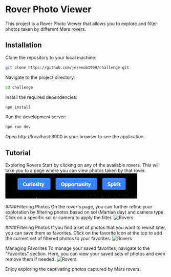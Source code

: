 # Rover Photo Viewer

This project is a Rover Photo Viewer that allows you to explore and filter photos taken by different Mars rovers.

## Installation

Clone the repository to your local machine:

```bash
git clone https://github.com/jerenob1999/challenge.git
```

Navigate to the project directory:
```bash
cd challenge
```

Install the required dependencies:
```bash
npm install
```

Run the development server:
```bash
npm run dev
```
Open http://localhost:3000 in your browser to see the application.

## Tutorial

Exploring Rovers
Start by clicking on any of the available rovers. This will take you to a page where you can view photos taken by that rover.
![Rovers](/public/Rovers.png "Rovers")

####Filtering Photos
On the rover's page, you can further refine your exploration by filtering photos based on sol (Martian day) and camera type. Click on a specific sol or camera to apply the filter.
![Rovers](https://prnt.sc/ftjMKnoQ4rSr)

####Filtering Photos
If you find a set of photos that you want to revisit later, you can save them as favorites. Click on the favorite icon at the top to add the current set of filtered photos to your favorites.
![Rovers](https://prnt.sc/0zaZooaHU18X)

Managing Favorites
To manage your saved favorites, navigate to the "Favorites" section. Here, you can view your saved sets of photos and even remove them if needed.
![Rovers](https://prnt.sc/7oIFKER-v_Dx)

Enjoy exploring the captivating photos captured by Mars rovers!






